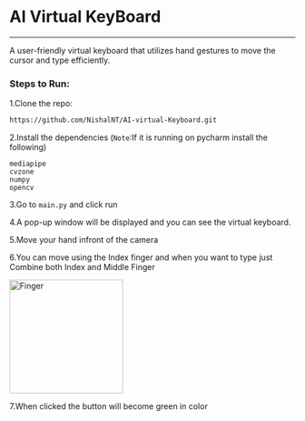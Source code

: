 # AI Virtual KeyBoard
___
A user-friendly virtual keyboard that utilizes hand gestures to move the cursor and type efficiently.

### Steps to Run:
1.Clone the repo:
```bash
https://github.com/NishalNT/AI-virtual-Keyboard.git
```
2.Install the dependencies (`Note`:If it is running on pycharm install the following)
```
mediapipe
cvzone
numpy
opencv
```
3.Go to `main.py` and click run

4.A pop-up window will be displayed and you can see the virtual keyboard.

5.Move your hand infront of the camera 

6.You can move using the Index finger and when you want to type just Combine both Index and Middle Finger
<br>

<img src="https://previews.123rf.com/images/tinkivinki/tinkivinki1708/tinkivinki170800025/84878683-gesture-stylized-hand-with-index-and-middle-finger-connect-and-up-icon.jpg" alt="Finger" width="200" height="200"/>

7.When clicked the button will become green in color
